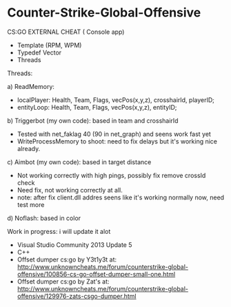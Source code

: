 # Counter-Strike-Global-Offensive

CS:GO EXTERNAL CHEAT ( Console app)

* Template (RPM, WPM)
* Typedef Vector
* Threads


Threads:

a) ReadMemory:  
* localPlayer: Health, Team, Flags, vecPos(x,y,z), crosshairId, playerID;
* entityLoop: Health, Team, Flags, vecPos(x,y,z), entityID;

b) Triggerbot (my own code):  based in team and crosshairId
* Tested with net_faklag 40 (90 in net_graph) and seens work fast yet
* WriteProcessMemory to shoot: need to fix delays but it's working nice already.

c) Aimbot (my own code): based in target distance
* Not working correctly with high pings, possibly fix remove crossId check
* Need fix, not working correctly at all.
* note: after fix client.dll addres seens like it's working normally now, need test more

d) Noflash: based in color

Work in progress: i will update it alot

* Visual Studio Community 2013 Update 5
* C++
* Offset dumper cs:go by Y3t1y3t at: http://www.unknowncheats.me/forum/counterstrike-global-offensive/100856-cs-go-offset-dumper-small-one.html
* Offset dumper cs:go by Zat's at: http://www.unknowncheats.me/forum/counterstrike-global-offensive/129976-zats-csgo-dumper.html

